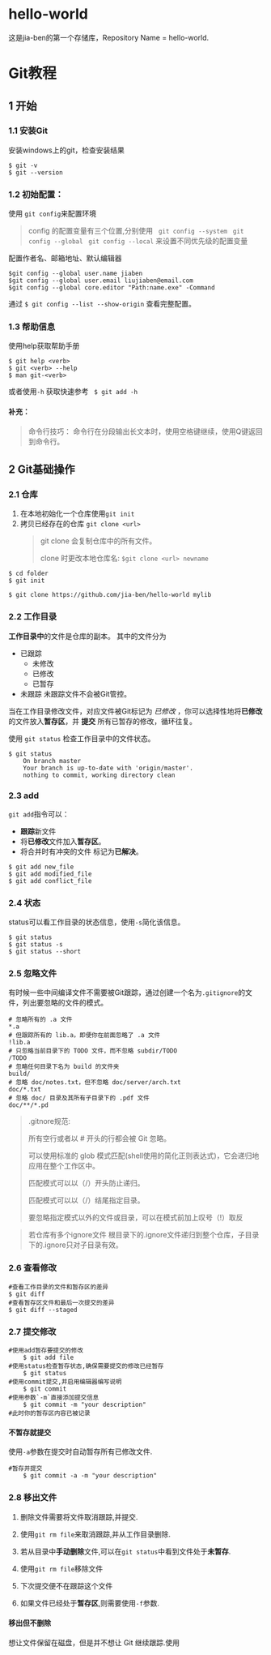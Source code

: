 # hello-world
这是jia-ben的第一个存储库，Repository Name = hello-world.

# Git教程

## 1 开始
### 1.1 安装Git

安装windows上的git，检查安装结果
```
$ git -v
$ git --version
```

### 1.2 初始配置：
使用 `git config`来配置环境

> config 的配置变量有三个位置,分别使用
> ` git config --system`
> ` git config --global`
> ` git config --local`
> 来设置不同优先级的配置变量

配置作者名、邮箱地址、默认编辑器
```
$git config --global user.name jiaben
$git config --global user.email liujiaben@email.com
$git config --global core.editor "Path:name.exe" -Command

```
通过 `$ git config --list --show-origin` 查看完整配置。

### 1.3 帮助信息

使用help获取帮助手册
```
$ git help <verb>
$ git <verb> --help
$ man git-<verb>
```
或者使用`-h` 获取快速参考
` $ git add -h`

#### 补充：

> 命令行技巧：
> 命令行在分段输出长文本时，使用空格键继续，使用Q键返回到命令行。

## 2 Git基础操作

### 2.1 仓库

1. 在本地初始化一个仓库使用`git init`
2. 拷贝已经存在的仓库 `git clone <url>`
    > git clone 会复制仓库中的所有文件。
    >
    > clone 时更改本地仓库名: `$git clone <url> newname`

```
$ cd folder
$ git init

$ git clone https://github.com/jia-ben/hello-world mylib
```

### 2.2 工作目录

**工作目录中**的文件是仓库的副本。
其中的文件分为
- 已跟踪
    - 未修改
    - 已修改
    - 已暂存
-  未跟踪 未跟踪文件不会被Git管控。

当在工作目录修改文件，对应文件被Git标记为 *已修改* ，你可以选择性地将**已修改**的文件放入**暂存区**，并 **提交** 所有已暂存的修改，循环往复。

使用 `git status` 检查工作目录中的文件状态。

```
$ git status
    On branch master
    Your branch is up-to-date with 'origin/master'.
    nothing to commit, working directory clean
```

### 2.3 add

`git add`指令可以：
- **跟踪**新文件
- 将**已修改**文件加入**暂存区**。
- 将合并时有冲突的文件 标记为**已解决**。

```
$ git add new_file
$ git add modified_file
$ git add conflict_file
```
### 2.4 状态

status可以看工作目录的状态信息，使用`-s`简化该信息。
```
$ git status
$ git status -s
$ git status --short
```

### 2.5 忽略文件

有时候一些中间编译文件不需要被Git跟踪，通过创建一个名为`.gitignore`的文件，列出要忽略的文件的模式。
```
# 忽略所有的 .a 文件
*.a
# 但跟踪所有的 lib.a，即便你在前面忽略了 .a 文件
!lib.a
# 只忽略当前目录下的 TODO 文件，而不忽略 subdir/TODO
/TODO
# 忽略任何目录下名为 build 的文件夹
build/
# 忽略 doc/notes.txt，但不忽略 doc/server/arch.txt
doc/*.txt
# 忽略 doc/ 目录及其所有子目录下的 .pdf 文件
doc/**/*.pd
```
> .gitnore规范:
> 
> 所有空行或者以 # 开头的行都会被 Git 忽略。
> 
> 可以使用标准的 glob 模式匹配(shell使用的简化正则表达式)，它会递归地应用在整个工作区中。
> 
> 匹配模式可以以（/）开头防止递归。
> 
> 匹配模式可以以（/）结尾指定目录。
> 
> 要忽略指定模式以外的文件或目录，可以在模式前加上叹号（!）取反

> 若仓库有多个ignore文件
> 根目录下的.ignore文件递归到整个仓库，子目录下的.ignore只对子目录有效。

### 2.6 查看修改

```
#查看工作目录的文件和暂存区的差异
$ git diff
#查看暂存区文件和最后一次提交的差异
$ git diff --staged
```

### 2.7 提交修改

```
#使用add暂存要提交的修改
    $ git add file
#使用status检查暂存状态,确保需要提交的修改已经暂存
    $ git status
#使用commit提交,并启用编辑器编写说明
    $ git commit
#使用参数`-m`直接添加提交信息
    $ git commit -m "your description"
#此时你的暂存区内容已被记录
```
#### 不暂存就提交

使用`-a`参数在提交时自动暂存所有已修改文件.
```
#暂存并提交
    $ git commit -a -m "your description"
```

### 2.8 移出文件

1. 删除文件需要将文件取消跟踪,并提交.
2. 使用`git rm file`来取消跟踪,并从工作目录删除.

1. 若从目录中**手动删除**文件,可以在`git status`中看到文件处于**未暂存**.
2. 使用`git rm file`移除文件
3. 下次提交便不在跟踪这个文件

1. 如果文件已经处于**暂存区**,则需要使用`-f`参数.

#### 移出但不删除

想让文件保留在磁盘，但是并不想让 Git 继续跟踪.使用